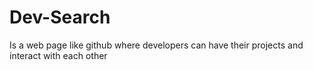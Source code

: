 # Dev-Search 

Is a web page like github where developers can have their projects and interact with each other
